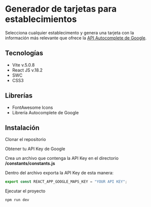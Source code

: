 # Generador de tarjetas para establecimientos

Selecciona cualquier establecimento y genera una tarjeta con la información más relevante que ofrece la [API Autocomplete de Google](https://developers.google.com/maps/documentation/javascript/place-autocomplete?hl=es-419#javascript).

## Tecnologías

* Vite v.5.0.8
* React JS v.18.2
* SWC
* CSS3

## Librerías

* FontAwesome Icons
* Librería Autocomplete de Google

## Instalación

Clonar el repositorio
    
Obtener tu API Key de Google
    
Crea un archivo que contenga la API Key en el directorio **/constants/constants.js**
    
Dentro del archivo exporta la API Key de esta manera: 
```javascript
export const REACT_APP_GOOGLE_MAPS_KEY = "YOUR API KEY";
```

Ejecutar el proyecto

```sh
npm run dev
```
